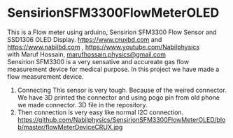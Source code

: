 # SensirionSFM3300FlowMeterOLED
This is a Flow meter using arduino, Sensirion SFM3300 Flow Sensor and SSD1306 OLED Display. https://www.cruxbd.com and https://www.nabilbd.com , https://www.youtube.com/Nabilphysics
</br>
with Maruf Hossain, marufhossain.physics@gmail.com
</br>
Sensirion SFM3300 is a very sensative and accureate gas flow measurement device for medical purpose. In this project we have made a flow measurement device.

1) Connecting This sensor is very tough. Because of the weired connector. We have 3D printed the connector and using pogo pin from old phone we made connector. 3D file in the repository. 
2) Then connection is very easy like normal I2C connection.
https://github.com/Nabilphysics/SensirionSFM3300FlowMeterOLED/blob/master/flowMeterDeviceCRUX.jpg
